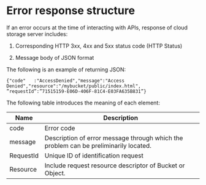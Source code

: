 # Error response structure

If an error occurs at the time of interacting with APIs, response of cloud storage server includes:

1. Corresponding HTTP 3xx, 4xx and 5xx status code (HTTP Status)

2. Message body of JSON format

The following is an example of returning JSON:
```
{"code"   :"AccessDenied","message":"Access   Denied","resource":"/mybucket/public/index.html",
”requestId”:”71515159-E06D-406F-81C4-E03FA635B831”}
```

The following table introduces the meaning of each element:

|Name|Description|
|-|-|
|code|Error code|
|message|Description of error message through which the problem can be preliminarily located. |
|RequestId|Unique ID of identification request |
|Resource|Include request resource descriptor of Bucket or Object. |
